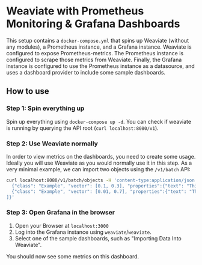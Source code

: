 # Weaviate with Prometheus Monitoring & Grafana Dashboards

This setup contains a `docker-compose.yml` that spins up Weaviate (without any
modules), a Prometheus instance, and a Grafana instance. Weaviate is configured
to expose Prometheus-metrics. The Prometheus instance is configured to scrape
those metrics from Weaviate. Finally, the Grafana instance is configured to use
the Prometheus instance as a datasource, and uses a dashboard provider to
include some sample dashboards.

## How to use


### Step 1: Spin everything up

Spin up everything using `docker-compose up -d`. You can check if weaviate is
running by querying the API root (`curl localhost:8080/v1`).

### Step 2: Use Weaviate normally

In order to view metrics on the dashboards, you need to create some usage.
Ideally you will use Weaviate as you would normally use it in this step. As a
very minimal example, we can import two objects using the `/v1/batch` API:

```sh
curl localhost:8080/v1/batch/objects -H 'content-type:application/json' -d '{"objects":[
  {"class": "Example", "vector": [0.1, 0.3], "properties":{"text": "This is the first object"}},
  {"class": "Example", "vector": [0.01, 0.7], "properties":{"text": "This is another object"}}
]}'
```

### Step 3: Open Grafana in the browser

1. Open your Browser at `localhost:3000`
2. Log into the Grafana instance using `weaviate`/`weaviate`.
3. Select one of the sample dashboards, such as "Importing Data Into Weaviate".

You should now see some metrics on this dashboard.



